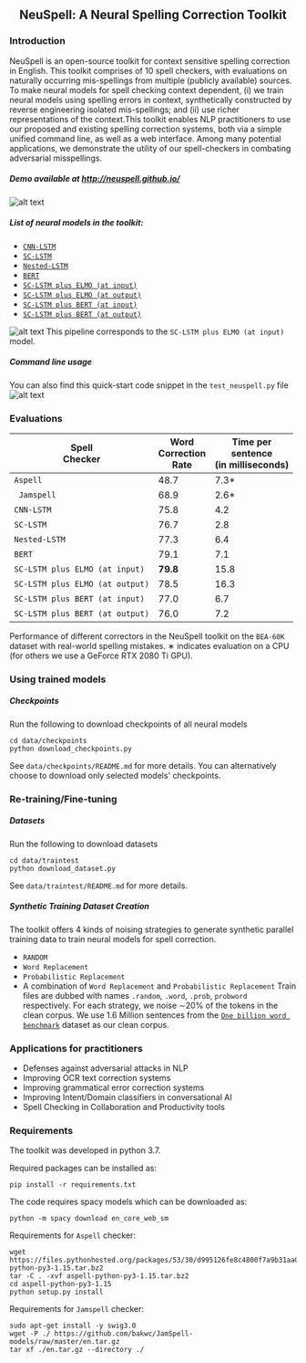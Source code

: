 <h2 align="center">
<p>NeuSpell: A Neural Spelling Correction Toolkit
</h3>

### Introduction
NeuSpell is an open-source toolkit for context sensitive spelling correction in English. This toolkit comprises of 10 spell checkers, with evaluations on naturally occurring mis-spellings from multiple (publicly available) sources. To make neural models for spell checking context dependent, (i) we train neural models using spelling errors in context, synthetically constructed by reverse engineering isolated mis-spellings; and  (ii) use richer representations of the context.This toolkit enables NLP practitioners to use our proposed and existing spelling correction systems, both via a simple unified command line,  as well as a web interface. Among many potential applications, we demonstrate the utility of our spell-checkers in combating adversarial misspellings.

##### Demo available at <http://neuspell.github.io/>
![alt text](https://github.com/neuspell/neuspell/blob/master/images/ui.png?raw=true)

##### List of neural models in the toolkit:

- [```CNN-LSTM```](https://drive.google.com/file/d/14XiDY4BJ144fVGE2cfWfwyjnMwBcwhNa/view?usp=sharing)
- [```SC-LSTM```](https://drive.google.com/file/d/1OvbkdBXawnefQF1d-tUrd9lxiAH1ULtr/view?usp=sharing)
- [```Nested-LSTM```](https://drive.google.com/file/d/19ZhWvBaZqrsP5cGqBJdFPtufdyBqQprI/view?usp=sharing)
- [```BERT```](https://huggingface.co/transformers/bertology.html)
- [```SC-LSTM plus ELMO (at input)```](https://drive.google.com/file/d/1mjLFuQ0vWOOpPqTVkFZ_MSHiuVUmgHSK/view?usp=sharing)
- [```SC-LSTM plus ELMO (at output)```](https://drive.google.com/file/d/1P8vX9ByOBQpN9oeho_iOJmFJByv1ifI5/view?usp=sharing)
- [```SC-LSTM plus BERT (at input)```](https://huggingface.co/transformers/bertology.html)
- [```SC-LSTM plus BERT (at output)```](https://huggingface.co/transformers/bertology.html)

![alt text](https://github.com/neuspell/neuspell/blob/master/images/pipeline.jpeg?raw=true)
This pipeline corresponds to the ```SC-LSTM plus ELMO (at input)``` model.

##### Command line usage
You can also find this quick-start code snippet in the ```test_neuspell.py``` file
![alt text](https://github.com/neuspell/neuspell/blob/master/images/cmd.png?raw=true)

### Evaluations
| Spell<br>Checker    | Word<br>Correction <br>Rate | Time per<br>sentence <br>(in milliseconds) |
|----------|----------------------|--------------------------------------|
| ```Aspell``` | 48.7 | 7.3* |
|``` Jamspell``` | 68.9 | 2.6* |
|```CNN-LSTM``` |75.8 |  4.2|
|```SC-LSTM``` | 76.7| 2.8 |
|```Nested-LSTM``` |77.3 | 6.4|
|```BERT``` | 79.1| 7.1|
|```SC-LSTM plus ELMO (at input)``` |<b> 79.8</b>|15.8 |
|```SC-LSTM plus ELMO (at output)``` | 78.5| 16.3|
|```SC-LSTM plus BERT (at input)``` | 77.0| 6.7|
|```SC-LSTM plus BERT (at output)``` | 76.0| 7.2|

Performance of different correctors in the NeuSpell  toolkit  on  the  ```BEA-60K```  dataset  with  real-world  spelling  mistakes. 
∗ indicates  evaluation  on  a CPU (for others we use a GeForce RTX 2080 Ti GPU).


### Using trained models

##### Checkpoints
Run the following to download checkpoints of all neural models
```
cd data/checkpoints
python download_checkpoints.py 
```
See ```data/checkpoints/README.md``` for more details. You can alternatively choose to download only selected models' checkpoints.


### Re-training/Fine-tuning

##### Datasets
Run the following to download datasets
```
cd data/traintest
python download_dataset.py 
```
See ```data/traintest/README.md``` for more details.

##### Synthetic Training Dataset Creation
The toolkit offers 4 kinds of noising strategies to generate synthetic parallel training data to train neural models for spell correction. 
- ```RANDOM```
- ```Word Replacement```
- ```Probabilistic Replacement```
- A combination of ```Word Replacement``` and ```Probabilistic Replacement```
Train files are dubbed with names ```.random```, ```.word```, ```.prob```, ```probword``` respectively. For each strategy, we noise ∼20% of the tokens in the clean corpus. We use 1.6 Million sentences from the [```One billion word benchmark```](https://arxiv.org/abs/1312.3005) dataset as our clean corpus.

### Applications for practitioners
- Defenses against adversarial attacks in NLP
- Improving OCR text correction systems
- Improving grammatical error correction systems
- Improving Intent/Domain classifiers in conversational  AI
- Spell Checking in Collaboration and Productivity tools

### Requirements
The toolkit was developed in python 3.7. 

Required packages can be installed as:
```
pip install -r requirements.txt
```
The code requires spacy models which can be downloaded as:
```
python -m spacy download en_core_web_sm
```
Requirements for ```Aspell``` checker:
```
wget https://files.pythonhosted.org/packages/53/30/d995126fe8c4800f7a9b31aa0e7e5b2896f5f84db4b7513df746b2a286da/aspell-python-py3-1.15.tar.bz2
tar -C . -xvf aspell-python-py3-1.15.tar.bz2
cd aspell-python-py3-1.15
python setup.py install
```
Requirements for ```Jamspell``` checker:
```
sudo apt-get install -y swig3.0
wget -P ./ https://github.com/bakwc/JamSpell-models/raw/master/en.tar.gz
tar xf ./en.tar.gz --directory ./
```